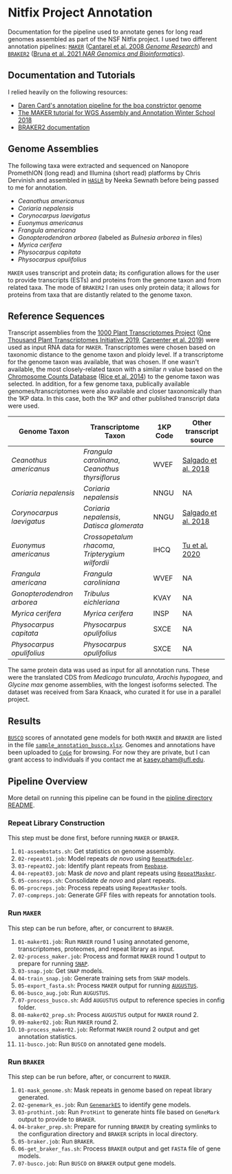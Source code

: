 # Nitfix Project Annotation
Documentation for the pipeline used to annotate genes for long read genomes assembled as part of the NSF Nitfix project. I used two different annotation pipelines: [`MAKER`](http://www.yandell-lab.org/software/maker.html) ([Cantarel et al. 2008 _Genome Research_](https://doi.org/10.1101/gr.6743907)) and [`BRAKER2`](https://github.com/Gaius-Augustus/BRAKER) ([Bruna et al. 2021 _NAR Genomics and Bioinformatics_](https://doi.org/10.1093/nargab/lqaa108)).

## Documentation and Tutorials
I relied heavily on the following resources:
* [Daren Card's annotation pipeline for the boa constrictor genome](https://gist.github.com/darencard/bb1001ac1532dd4225b030cf0cd61ce2)
* [The MAKER tutorial for WGS Assembly and Annotation Winter School 2018](http://weatherby.genetics.utah.edu/MAKER/wiki/index.php/MAKER_Tutorial_for_WGS_Assembly_and_Annotation_Winter_School_2018)
* [BRAKER2 documentation](https://github.com/Gaius-Augustus/BRAKER#running-braker)

## Genome Assemblies
The following taxa were extracted and sequenced on Nanopore PromethION (long read) and Illumina (short read) platforms by Chris Dervinish and assembled in [`HASLR`](https://github.com/vpc-ccg/haslr) by Neeka Sewnath before being passed to me for annotation.
* _Ceanothus americanus_
* _Coriaria nepalensis_
* _Corynocarpus laevigatus_
* _Euonymus americanus_
* _Frangula americana_
* _Gonopterodendron arborea_ (labeled as _Bulnesia arborea_ in files)
* _Myrica cerifera_
* _Physocarpus capitata_
* _Physocarpus opulifolius_

`MAKER` uses transcript and protein data; its configuration allows for the user to provide transcripts (ESTs) and proteins from the genome taxon and from related taxa. The mode of `BRAKER2` I ran uses only protein data; it allows for proteins from taxa that are distantly related to the genome taxon.

## Reference Sequences
Transcript assemblies from the [1000 Plant Transcriptomes Project](https://db.cngb.org/datamart/plant/DATApla4/) ([One Thousand Plant Transcriptomes Initiative 2019](https://doi.org/10.1038/s41586-019-1693-2), [Carpenter et al. 2019](https://doi.org/10.1093/gigascience/giz126)) were used as input RNA data for `MAKER`. Transcriptomes were chosen based on taxonomic distance to the genome taxon and ploidy level. If a transcriptome for the genome taxon was available, that was chosen. If one wasn't available, the most closely-related taxon with a similar _n_ value based on the [Chromosome Counts Database](http://ccdb.tau.ac.il/) ([Rice et al. 2014](https://doi.org/10.1111/nph.13191)) to the genome taxon was selected. In addition, for a few genome taxa, publically available genomes/transcriptomes were also available and closer taxonomically than the 1KP data. In this case, both the 1KP and other published transcript data were used.

| Genome Taxon               | Transcriptome Taxon               | 1KP Code | Other transcript source                 |
| -------------------------- | --------------------------------- | -------- | --------------------------------------- |
| _Ceanothus americanus_ | _Frangula carolinana_, _Ceanothus thyrsiflorus_ | WVEF | [Salgado et al. 2018](https://doi.org/10.3389/fpls.2018.01629) |
| _Coriaria nepalensis_      | _Coriaria nepalensis_             | NNGU     | NA                                      |
| _Corynocarpus laevigatus_ | _Coriaria nepalensis_, _Datisca glomerata_ | NNGU | [Salgado et al. 2018](https://doi.org/10.3389/fpls.2018.01629) |
| _Euonymus americanus_ | _Crossopetalum rhacoma_, _Tripterygium  wilfordii_ | IHCQ | [Tu et al. 2020](https://doi.org/10.1038/s41467-020-14776-1) |
| _Frangula americana_       | _Frangula caroliniana_            | WVEF      | NA                                    |
| _Gonopterodendron arborea_ | _Tribulus eichleriana_            | KVAY      | NA                                    |
| _Myrica cerifera_          | _Myrica cerifera_                 | INSP      | NA                                    |
| _Physocarpus capitata_     | _Physocarpus opulifolius_         | SXCE      | NA                                    |
| _Physocarpus opulifolius_  | _Physocarpus opulifolius_         | SXCE      | NA                                    |

The same protein data was used as input for all annotation runs. These were the translated CDS from _Medicago trunculata_, _Arachis hypogaea_, and _Glycine max_ genome assemblies, with the longest isoforms selected. The dataset was received from Sara Knaack, who curated it for use in a parallel project. 

## Results
[`BUSCO`](https://busco-archive.ezlab.org/v3/) scores of annotated gene models for both `MAKER` and `BRAKER` are listed in the file [`sample_annotation_busco.xlsx`](https://github.com/kaseykhanhpham/nitfix-annotation/blob/main/sample_annotation_busco.xlsx). Genomes and annotations have been uploaded to [`CoGe`](https://genomevolution.org/coge/) for browsing. For now they are private, but I can grant access to individuals if you contact me at kasey.pham@ufl.edu.

## Pipeline Overview
More detail on running this pipeline can be found in the [pipline directory README](https://github.com/kaseykhanhpham/nitfix-annotation/tree/main/pipeline).

### Repeat Library Construction
This step must be done first, before running `MAKER` or `BRAKER`.

1. `01-assembstats.sh`: Get statistics on genome assembly.
2. `02-repeat01.job`: Model repeats _de novo_ using [`RepeatModeler`](http://www.repeatmasker.org/RepeatModeler/).
3. `03-repeat02.job`: Identify plant repeats from [`Repbase`](https://www.girinst.org/repbase/).
4. `04-repeat03.job`: Mask _de novo_ and plant repeats using [`RepeatMasker`](http://repeatmasker.org/).
5. `05-consreps.sh`: Consolidate _de novo_ and plant repeats.
6. `06-procreps.job`: Process repeats using `RepeatMasker` tools.
7. `07-compreps.job`: Generate GFF files with repeats for annotation tools.

### Run `MAKER`
This step can be run before, after, or concurrent to `BRAKER`.

1. `01-maker01.job`: Run `MAKER` round 1 using annotated genome, transcriptomes, proteomes, and repeat library as input.
2. `02-process_maker.job`: Process and format `MAKER` round 1 output to prepare for running [`SNAP`](https://github.com/KorfLab/SNAP).
3. `03-snap.job`: Get `SNAP` models.
4. `04-train_snap.job`: Generate training sets from `SNAP` models.
5. `05-export_fasta.sh`: Process `MAKER` output for running [`AUGUSTUS`](https://github.com/Gaius-Augustus/Augustus).
6. `06-busco_aug.job`: Run `AUGUSTUS`.
7. `07-process_busco.sh`: Add `AUGUSTUS` output to reference species in config folder.
8. `08-maker02_prep.sh`: Process `AUGUSTUS` output for `MAKER` round 2.
9. `09-maker02.job`: Run `MAKER` round 2.
10. `10-process_maker02.job`: Reformat `MAKER` round 2 output and get annotation statistics.
11. `11-busco.job`: Run `BUSCO` on annotated gene models.

### Run `BRAKER`
This step can be run before, after, or concurrent to `MAKER`.

1. `01-mask_genome.sh`: Mask repeats in genome based on repeat library generated.
2. `02-genemark_es.job`: Run [`GenemarkES`](http://exon.gatech.edu/GeneMark/) to identify gene models.
3. `03-prothint.job`: Run `ProtHint` to generate hints file based on `GeneMark` output to provide to `BRAKER`.
4. `04-braker_prep.sh`: Prepare for running `BRAKER` by creating symlinks to the configuration directory and `BRAKER` scripts in local directory.
5. `05-braker.job`: Run `BRAKER`.
6. `06-get_braker_fas.sh`: Process `BRAKER` output and get `FASTA` file of gene models.
7. `07-busco.job`: Run `BUSCO` on `BRAKER` output gene models.
